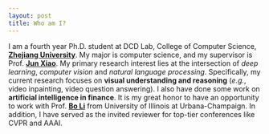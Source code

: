 ```yaml
---
layout: post
title: Who am I?
---
```


I am a fourth year Ph.D. student at DCD Lab, College of Computer Science, **[Zhejiang University](http://www.zju.edu.cn/english/)**. My major is computer science, and my supervisor is Prof. **[Jun Xiao](http://person.zju.edu.cn/junx)**. My primary research interest lies at the intersection of *deep learning*, *computer vision* and *natural language processing*. 
Specifically, my current research focuses on **visual understanding and reasoning** (*e.g.*, video inpainting, video question answering). I also have done some work on **artificial intelligence in finance**. 
It is my great honor to have an opportunity to work with Prof. **[Bo Li](https://aisecure.github.io/)** from University of Illinois at Urbana-Champaign. In addition, I have served as the invited reviewer for top-tier conferences like CVPR and AAAI.
